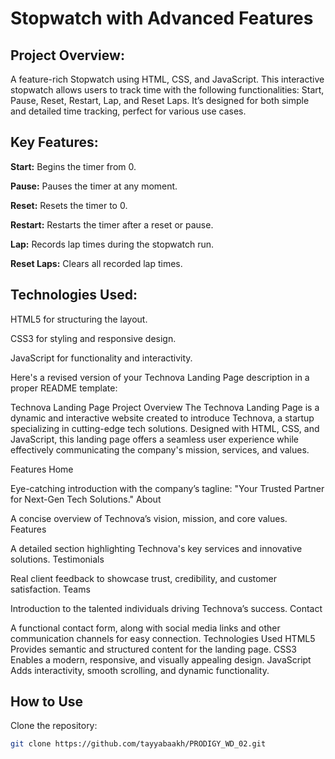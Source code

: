 # Stopwatch with Advanced Features
## Project Overview: 

A feature-rich Stopwatch using HTML, CSS, and JavaScript. This interactive stopwatch allows users to track time with the following functionalities: Start, Pause, Reset, Restart, Lap, and Reset Laps. It’s designed for both simple and detailed time tracking, perfect for various use cases.

## Key Features:

__Start:__ Begins the timer from 0.

__Pause:__ Pauses the timer at any moment.

__Reset:__ Resets the timer to 0.

__Restart:__ Restarts the timer after a reset or pause.

__Lap:__ Records lap times during the stopwatch run.

__Reset Laps:__ Clears all recorded lap times.

## Technologies Used:

HTML5 for structuring the layout.

CSS3 for styling and responsive design.

JavaScript for functionality and interactivity.


Here's a revised version of your Technova Landing Page description in a proper README template:

Technova Landing Page
Project Overview
The Technova Landing Page is a dynamic and interactive website created to introduce Technova, a startup specializing in cutting-edge tech solutions. Designed with HTML, CSS, and JavaScript, this landing page offers a seamless user experience while effectively communicating the company's mission, services, and values.

Features
Home

Eye-catching introduction with the company’s tagline: "Your Trusted Partner for Next-Gen Tech Solutions."
About

A concise overview of Technova’s vision, mission, and core values.
Features

A detailed section highlighting Technova's key services and innovative solutions.
Testimonials

Real client feedback to showcase trust, credibility, and customer satisfaction.
Teams

Introduction to the talented individuals driving Technova’s success.
Contact

A functional contact form, along with social media links and other communication channels for easy connection.
Technologies Used
HTML5
Provides semantic and structured content for the landing page.
CSS3
Enables a modern, responsive, and visually appealing design.
JavaScript
Adds interactivity, smooth scrolling, and dynamic functionality.
## How to Use
Clone the repository:
```bash
git clone https://github.com/tayyabaakh/PRODIGY_WD_02.git
